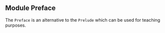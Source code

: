 ## Module Preface

The `Preface` is an alternative to the `Prelude` which can be used for teaching purposes.


